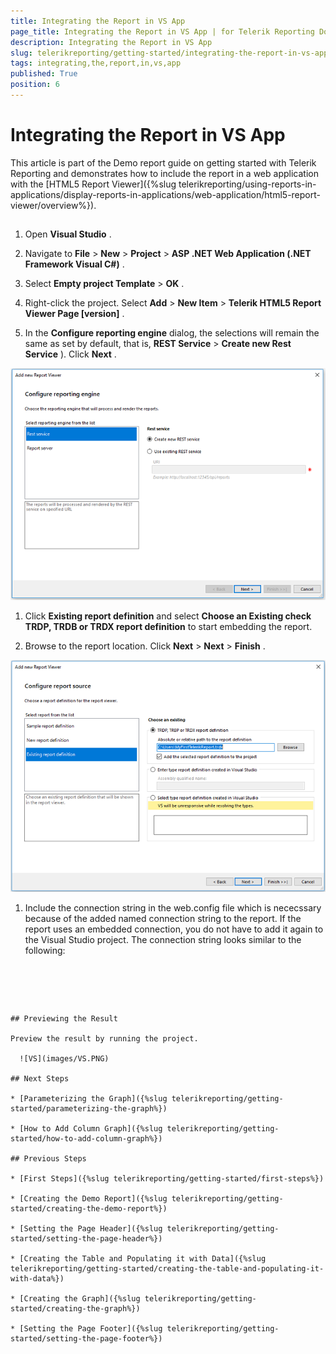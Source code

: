 ```yaml
---
title: Integrating the Report in VS App
page_title: Integrating the Report in VS App | for Telerik Reporting Documentation
description: Integrating the Report in VS App
slug: telerikreporting/getting-started/integrating-the-report-in-vs-app
tags: integrating,the,report,in,vs,app
published: True
position: 6
---
```


# Integrating the Report in VS App



This article is part of the Demo report guide on getting started with Telerik Reporting and demonstrates         how to include the report in a web application with the [HTML5 Report Viewer]({%slug telerikreporting/using-reports-in-applications/display-reports-in-applications/web-application/html5-report-viewer/overview%}).       

## 

1. Open __Visual Studio__ .             

1. Navigate to __File__  > __New__  > __Project__                > __ASP .NET Web Application (.NET Framework Visual C#)__ .             

1. Select __Empty project Template__  > __OK__ .             

1. Right-click the project. Select __Add__  > __New Item__  > __Telerik HTML5 Report Viewer Page [version]__ .             

1. In the __Configure reporting engine__  dialog, the selections will remain the same as set by default, that is,               __REST Service__  > __Create new Rest Service__ ). Click __Next__ .               

  ![Rest Srervice](images/RestSrervice.PNG)

1. Click __Existing report definition__                and select __Choose an Existing check TRDP, TRDB or TRDX report definition__  to start embedding the report.             

1. Browse to the report location. Click __Next__  > __Next__  > __Finish__ .               

  ![Embed Report](images/EmbedReport.PNG)

1. Include the connection string in the web.config file which is nececssary because of the added named connection string to the report.               If the report uses an embedded connection, you do not have to add it again to the Visual Studio project.               The connection string looks similar to the following:             

	
    ````xml

<connectionStrings>
<add name="Telerik.Reporting.Examples.CSharp.Properties.Settings.TelerikConnectionString"
connectionString="Data Source=(local)\SQLEXPRESS;Initial Catalog=AdventureWorks;Integrated Security=SSPI"
providerName="System.Data.SqlClient"/>
</connectionStrings>

````




## Previewing the Result

Preview the result by running the project.           

  ![VS](images/VS.PNG)

## Next Steps

* [Parameterizing the Graph]({%slug telerikreporting/getting-started/parameterizing-the-graph%})

* [How to Add Column Graph]({%slug telerikreporting/getting-started/how-to-add-column-graph%})

## Previous Steps

* [First Steps]({%slug telerikreporting/getting-started/first-steps%})

* [Creating the Demo Report]({%slug telerikreporting/getting-started/creating-the-demo-report%})

* [Setting the Page Header]({%slug telerikreporting/getting-started/setting-the-page-header%})

* [Creating the Table and Populating it with Data]({%slug telerikreporting/getting-started/creating-the-table-and-populating-it-with-data%})

* [Creating the Graph]({%slug telerikreporting/getting-started/creating-the-graph%})

* [Setting the Page Footer]({%slug telerikreporting/getting-started/setting-the-page-footer%})
